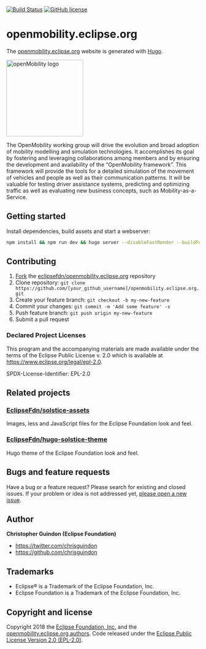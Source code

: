 [![Build Status](https://travis-ci.org/EclipseFdn/openmobility.eclipse.org.svg?branch=master)](https://travis-ci.org/EclipseFdn/openmobility.eclipse.org)
[![GitHub license](https://img.shields.io/github/license/EclipseFdn/openmobility.eclipse.org.svg)](https://github.com/EclipseFdn/openmobility.eclipse.org/blob/master/LICENSE)

# openmobility.eclipse.org

The [openmobility.eclipse.org](https://openmobility.eclipse.org) website is generated with [Hugo](https://gohugo.io/documentation/).

<img src="https://i.imgur.com/ECvSBcZ.jpg" alt="openMobility logo" width="200">

The OpenMobility working group will drive the evolution and broad adoption of mobility modelling and simulation technologies. It accomplishes its goal by fostering and leveraging collaborations among members and by ensuring the development and availability of the “OpenMobility framework”. This framework will provide the tools for a detailed simulation of the movement of vehicles and people as well as their communication patterns. It will be valuable for testing driver assistance systems, predicting and optimizing traffic as well as evaluating new business concepts, such as Mobility-as-a-Service.

## Getting started

Install dependencies, build assets and start a webserver:

```bash
npm install && npm run dev && hugo server --disableFastRender --buildFuture
```

## Contributing

1. [Fork](https://help.github.com/articles/fork-a-repo/) the [eclipsefdn/openmobility.eclipse.org](https://github.com/eclipsefdn/openmobility.eclipse.org) repository
2. Clone repository: `git clone https://github.com/[your_github_username]/openmobility.eclipse.org.git`
3. Create your feature branch: `git checkout -b my-new-feature`
4. Commit your changes: `git commit -m 'Add some feature' -s`
5. Push feature branch: `git push origin my-new-feature`
6. Submit a pull request

### Declared Project Licenses

This program and the accompanying materials are made available under the terms
of the Eclipse Public License v. 2.0 which is available at
https://www.eclipse.org/legal/epl-2.0.

SPDX-License-Identifier: EPL-2.0

## Related projects

### [EclipseFdn/solstice-assets](https://github.com/EclipseFdn/solstice-assets)

Images, less and JavaScript files for the Eclipse Foundation look and feel.

### [EclipseFdn/hugo-solstice-theme](https://github.com/EclipseFdn/hugo-solstice-theme)

Hugo theme of the Eclipse Foundation look and feel. 

## Bugs and feature requests

Have a bug or a feature request? Please search for existing and closed issues. If your problem or idea is not addressed yet, [please open a new issue](https://github.com/eclipsefdn/openmobility.eclipse.org/issues/new).

## Author

**Christopher Guindon (Eclipse Foundation)**

- <https://twitter.com/chrisguindon>
- <https://github.com/chrisguindon>

## Trademarks

* Eclipse® is a Trademark of the Eclipse Foundation, Inc.
* Eclipse Foundation is a Trademark of the Eclipse Foundation, Inc.

## Copyright and license

Copyright 2018 the [Eclipse Foundation, Inc.](https://www.eclipse.org) and the [openmobility.eclipse.org authors](https://github.com/eclipsefdn/openmobility.eclipse.org/graphs/contributors). Code released under the [Eclipse Public License Version 2.0 (EPL-2.0)](https://github.com/eclipsefdn/openmobility.eclipse.org/blob/src/LICENSE).
